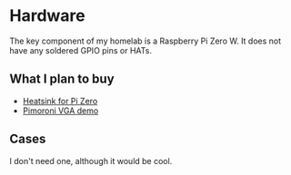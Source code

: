 # Hardware

The key component of my homelab is a Raspberry Pi Zero W.
It does not have any soldered GPIO pins or HATs.

## What I plan to buy

- [Heatsink for Pi Zero](https://www.pishop.ca/product/aluminum-heatsink-for-raspberry-pi-zero/)
- [Pimoroni VGA demo](https://www.pishop.ca/product/pimoroni-pico-vga-demo-base/)

## Cases

I don't need one, although it would be cool.
